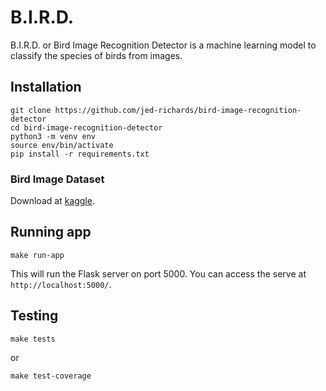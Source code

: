 # B.I.R.D.
B.I.R.D. or Bird Image Recognition Detector is a machine learning model to classify the species of birds from images.

## Installation

```
git clone https://github.com/jed-richards/bird-image-recognition-detector
cd bird-image-recognition-detector
python3 -m venv env
source env/bin/activate
pip install -r requirements.txt
```

### Bird Image Dataset
Download at [kaggle](https://www.kaggle.com/datasets/gpiosenka/100-bird-species).

## Running app 

``` 
make run-app
```
This will run the Flask server on port 5000. You can access the serve at `http://localhost:5000/`.

## Testing

```
make tests
```

or 

```
make test-coverage
```

